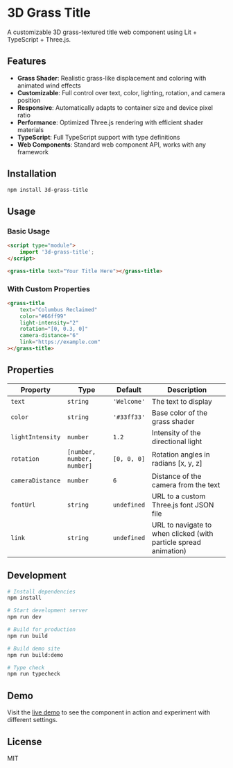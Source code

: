 # 3D Grass Title

A customizable 3D grass-textured title web component using Lit + TypeScript + Three.js.

## Features

- **Grass Shader**: Realistic grass-like displacement and coloring with animated wind effects
- **Customizable**: Full control over text, color, lighting, rotation, and camera position
- **Responsive**: Automatically adapts to container size and device pixel ratio
- **Performance**: Optimized Three.js rendering with efficient shader materials
- **TypeScript**: Full TypeScript support with type definitions
- **Web Components**: Standard web component API, works with any framework

## Installation

```bash
npm install 3d-grass-title
```

## Usage

### Basic Usage

```html
<script type="module">
	import '3d-grass-title';
</script>

<grass-title text="Your Title Here"></grass-title>
```

### With Custom Properties

```html
<grass-title
	text="Columbus Reclaimed"
	color="#66ff99"
	light-intensity="2"
	rotation="[0, 0.3, 0]"
	camera-distance="6"
	link="https://example.com"
></grass-title>
```

## Properties

| Property         | Type                       | Default     | Description                             |
| ---------------- | -------------------------- | ----------- | --------------------------------------- |
| `text`           | `string`                   | `'Welcome'` | The text to display                     |
| `color`          | `string`                   | `'#33ff33'` | Base color of the grass shader          |
| `lightIntensity` | `number`                   | `1.2`       | Intensity of the directional light      |
| `rotation`       | `[number, number, number]` | `[0, 0, 0]` | Rotation angles in radians [x, y, z]    |
| `cameraDistance` | `number`                   | `6`         | Distance of the camera from the text    |
| `fontUrl`        | `string`                   | `undefined` | URL to a custom Three.js font JSON file |
| `link`           | `string`                   | `undefined` | URL to navigate to when clicked (with particle spread animation) |

## Development

```bash
# Install dependencies
npm install

# Start development server
npm run dev

# Build for production
npm run build

# Build demo site
npm run build:demo

# Type check
npm run typecheck
```

## Demo

Visit the [live demo](https://3d-grass-title.vercel.app) to see the component in action and experiment with different settings.

## License

MIT
